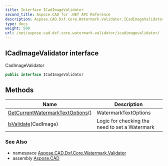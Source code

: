 ```yaml
---
title: Interface ICadImageValidator
second_title: Aspose.CAD for .NET API Reference
description: Aspose.CAD.Dxf.Core.Watermark.Validator.ICadImageValidator interface. CadImageValidator
type: docs
weight: 500
url: /net/aspose.cad.dxf.core.watermark.validator/icadimagevalidator/
---
```

## ICadImageValidator interface

CadImageValidator

```csharp
public interface ICadImageValidator
```

## Methods

| Name | Description |
| --- | --- |
| [GetCurrentWatermarkTextOptions](../../aspose.cad.dxf.core.watermark.validator/icadimagevalidator/getcurrentwatermarktextoptions/)() | WatermarkTextOptions |
| [IsValidate](../../aspose.cad.dxf.core.watermark.validator/icadimagevalidator/isvalidate/)(CadImage) | Logic for checking the need to set a Watermark |

### See Also

* namespace [Aspose.CAD.Dxf.Core.Watermark.Validator](../../aspose.cad.dxf.core.watermark.validator/)
* assembly [Aspose.CAD](../../)


